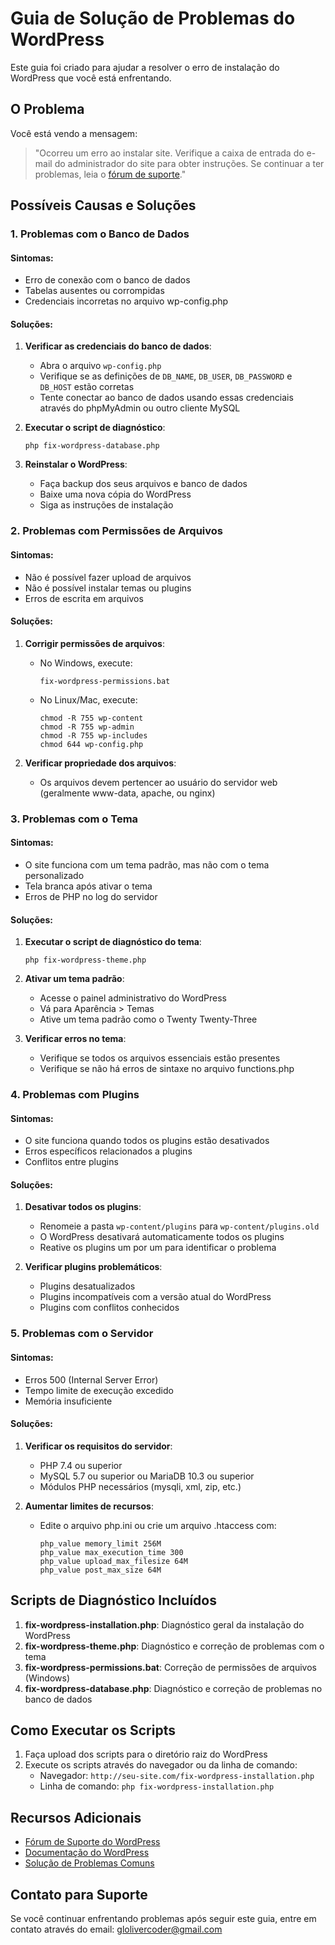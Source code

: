 # Guia de Solução de Problemas do WordPress

Este guia foi criado para ajudar a resolver o erro de instalação do WordPress que você está enfrentando.

## O Problema

Você está vendo a mensagem:

> "Ocorreu um erro ao instalar site. Verifique a caixa de entrada do e-mail do administrador do site para obter instruções. Se continuar a ter problemas, leia o [fórum de suporte](https://br.wordpress.org/support/)."

## Possíveis Causas e Soluções

### 1. Problemas com o Banco de Dados

#### Sintomas:
- Erro de conexão com o banco de dados
- Tabelas ausentes ou corrompidas
- Credenciais incorretas no arquivo wp-config.php

#### Soluções:
1. **Verificar as credenciais do banco de dados**:
   - Abra o arquivo `wp-config.php`
   - Verifique se as definições de `DB_NAME`, `DB_USER`, `DB_PASSWORD` e `DB_HOST` estão corretas
   - Tente conectar ao banco de dados usando essas credenciais através do phpMyAdmin ou outro cliente MySQL

2. **Executar o script de diagnóstico**:
   ```
   php fix-wordpress-database.php
   ```

3. **Reinstalar o WordPress**:
   - Faça backup dos seus arquivos e banco de dados
   - Baixe uma nova cópia do WordPress
   - Siga as instruções de instalação

### 2. Problemas com Permissões de Arquivos

#### Sintomas:
- Não é possível fazer upload de arquivos
- Não é possível instalar temas ou plugins
- Erros de escrita em arquivos

#### Soluções:
1. **Corrigir permissões de arquivos**:
   - No Windows, execute:
     ```
     fix-wordpress-permissions.bat
     ```
   - No Linux/Mac, execute:
     ```
     chmod -R 755 wp-content
     chmod -R 755 wp-admin
     chmod -R 755 wp-includes
     chmod 644 wp-config.php
     ```

2. **Verificar propriedade dos arquivos**:
   - Os arquivos devem pertencer ao usuário do servidor web (geralmente www-data, apache, ou nginx)

### 3. Problemas com o Tema

#### Sintomas:
- O site funciona com um tema padrão, mas não com o tema personalizado
- Tela branca após ativar o tema
- Erros de PHP no log do servidor

#### Soluções:
1. **Executar o script de diagnóstico do tema**:
   ```
   php fix-wordpress-theme.php
   ```

2. **Ativar um tema padrão**:
   - Acesse o painel administrativo do WordPress
   - Vá para Aparência > Temas
   - Ative um tema padrão como o Twenty Twenty-Three

3. **Verificar erros no tema**:
   - Verifique se todos os arquivos essenciais estão presentes
   - Verifique se não há erros de sintaxe no arquivo functions.php

### 4. Problemas com Plugins

#### Sintomas:
- O site funciona quando todos os plugins estão desativados
- Erros específicos relacionados a plugins
- Conflitos entre plugins

#### Soluções:
1. **Desativar todos os plugins**:
   - Renomeie a pasta `wp-content/plugins` para `wp-content/plugins.old`
   - O WordPress desativará automaticamente todos os plugins
   - Reative os plugins um por um para identificar o problema

2. **Verificar plugins problemáticos**:
   - Plugins desatualizados
   - Plugins incompatíveis com a versão atual do WordPress
   - Plugins com conflitos conhecidos

### 5. Problemas com o Servidor

#### Sintomas:
- Erros 500 (Internal Server Error)
- Tempo limite de execução excedido
- Memória insuficiente

#### Soluções:
1. **Verificar os requisitos do servidor**:
   - PHP 7.4 ou superior
   - MySQL 5.7 ou superior ou MariaDB 10.3 ou superior
   - Módulos PHP necessários (mysqli, xml, zip, etc.)

2. **Aumentar limites de recursos**:
   - Edite o arquivo php.ini ou crie um arquivo .htaccess com:
     ```
     php_value memory_limit 256M
     php_value max_execution_time 300
     php_value upload_max_filesize 64M
     php_value post_max_size 64M
     ```

## Scripts de Diagnóstico Incluídos

1. **fix-wordpress-installation.php**: Diagnóstico geral da instalação do WordPress
2. **fix-wordpress-theme.php**: Diagnóstico e correção de problemas com o tema
3. **fix-wordpress-permissions.bat**: Correção de permissões de arquivos (Windows)
4. **fix-wordpress-database.php**: Diagnóstico e correção de problemas no banco de dados

## Como Executar os Scripts

1. Faça upload dos scripts para o diretório raiz do WordPress
2. Execute os scripts através do navegador ou da linha de comando:
   - Navegador: `http://seu-site.com/fix-wordpress-installation.php`
   - Linha de comando: `php fix-wordpress-installation.php`

## Recursos Adicionais

- [Fórum de Suporte do WordPress](https://br.wordpress.org/support/)
- [Documentação do WordPress](https://br.wordpress.org/support/article/how-to-install-wordpress/)
- [Solução de Problemas Comuns](https://br.wordpress.org/support/article/common-wordpress-errors/)

## Contato para Suporte

Se você continuar enfrentando problemas após seguir este guia, entre em contato através do email: glolivercoder@gmail.com

